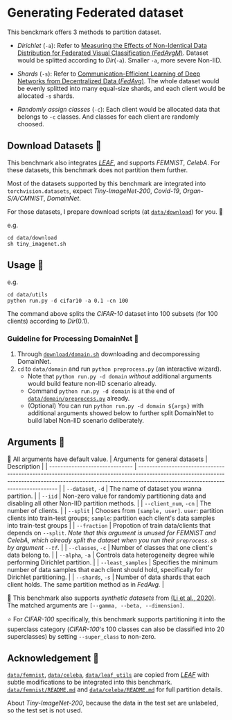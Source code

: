 # Generating Federated dataset

This benckmark offers 3 methods to partition dataset.


- *Dirichlet* (`-a`): Refer to [Measuring the Effects of Non-Identical Data Distribution for Federated Visual Classification (*FedAvgM*)](https://arxiv.org/abs/1909.06335). Dataset would be splitted according to $Dir$(`-a`). Smaller `-a`, more severe Non-IID.

- *Shards* (`-s`): Refer to [Communication-Efficient Learning of Deep Networks from Decentralized Data (*FedAvg*)](https://arxiv.org/abs/1602.05629). The whole dataset would be evenly splitted into many equal-size shards, and each client would be allocated `-s` shards.

- *Randomly assign classes* (`-c`): Each client would be allocated data that belongs to `-c` classes. And classes for each client are randomly choosed.


## Download Datasets 🎨

This benchmark also integrates [*LEAF*](https://github.com/TalwalkarLab/leaf), and supports *FEMNIST*, *CelebA*. For these datasets, this benchmark does not partition them further.

Most of the datasets supported by this benchmark are integrated into `torchvision.datasets`, expect *Tiny-ImageNet-200*, *Covid-19*, *Organ-S/A/CMNIST*, *DomainNet*. 

For those datasets, I prepare download scripts (at [`data/download`](https://github.com/KarhouTam/FL-bench/blob/master/data/download)) for you. 🤗

e.g.

```shell
cd data/download
sh tiny_imagenet.sh
```

## Usage 🚀

e.g.

```shell
cd data/utils
python run.py -d cifar10 -a 0.1 -cn 100
```

The command above splits the *CIFAR-10* dataset into 100 subsets (for 100 clients) according to $Dir(0.1)$.

### Guideline for Processing DomainNet 🧾
1. Through [`download/domain.sh`](https://github.com/KarhouTam/FL-bench/tree/master/data/download/domain.sh) downloading and decomporessing DomainNet.
2. `cd` to `data/domain` and run `python preprocess.py` (an interactive wizard).
   - Note that `python run.py -d domain` *without* additional arguments would build feature non-IID scenario already.
   - Command `python run.py -d domain` is at the end of [`data/domain/preprocess.py`](https://github.com/KarhouTam/FL-bench/tree/master/data/domain/preprocess.py) already.
   - (Optional) You can run `python run.py -d domain ${args}` with additional arguments showed below to further split DomainNet to build label Non-IID scenario deliberately.

## Arguments 🔧
📢 All arguments have default value.
| Arguments for general datasets | Description                                                                                                                                                                                                   |
| ------------------------------ | ------------------------------------------------------------------------------------------------------------------------------------------------------------------------------------------------------------- |
| `--dataset`, `-d`              | The name of dataset you wanna partition.                                                                                                                                                                      |
| `--iid`                        | Non-zero value for randomly partitioning data and disabling all other Non-IID partition methods.                                                                                                              |
| `--client_num`, `-cn`          | The number of clients.                                                                                                                                                                                        |
| `--split`                      | Chooses from `[sample, user]`.  `user`: partition clients into train-test groups; `sample`: partition each client's data samples into train-test groups                                                       |
| `--fraction`                   | Propotion of train data/clients that depends on `--split`. *Note that this argument is unused for FEMNIST and CelebA, which already split the dataset when you run their `preprocess.sh` by argument `--tf`.* |
| `--classes`, `-c`              | Number of classes that one client's data belong to.                                                                                                                                                           |
| `--alpha`, `-a`                | Controls data heterogeneity degree while performing Dirichlet partition.                                                                                                                                      |
| `--least_samples`              | Specifies the minimum number of data samples that each client should hold, specifically for Dirichlet partitioning.                                                                                           |
| `--shards`, `-s`               | Number of data shards that each client holds. The same partition method as in *FedAvg.*                                                                                                                       |

🤖 This benchmark also supports *synthetic datasets* from [(Li et al., 2020)](https://arxiv.org/abs/1812.06127). The  matched arguments are `[--gamma, --beta, --dimension]`.

⭐ For *CIFAR-100* specifically, this benchmark supports partitioning it into the superclass category (*CIFAR-100*'s 100 classes can also be classified into 20 superclasses) by setting `--super_class` to non-zero.



## Acknowledgement 🤗

[`data/femnist`](https://github.com/KarhouTam/FL-bench/tree/master/data/femnist), [`data/celeba`](https://github.com/KarhouTam/FL-bench/tree/master/data/celeba), [`data/leaf_utils`](https://github.com/KarhouTam/FL-bench/tree/master/data/leaf_utils) are copied from [*LEAF*](https://github.com/TalwalkarLab/leaf) with subtle modifications to be integrated into this benchmark. [`data/femnist/README.md`](https://github.com/KarhouTam/FL-bench/tree/master/data/femnist#readme) and [`data/celeba/README.md`](https://github.com/KarhouTam/FL-bench/tree/master/data/celeba#readme) for full partition details.

About *Tiny-ImageNet-200*, because the data in the test set are unlabeled, so the test set is not used.

